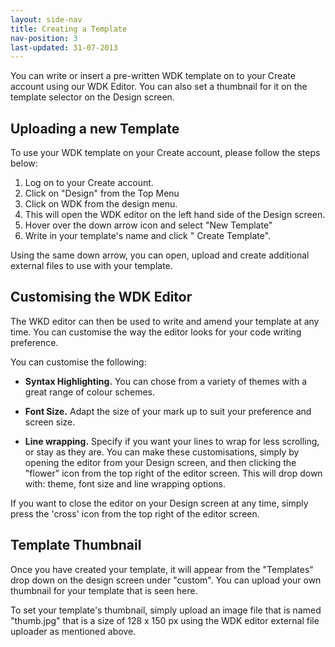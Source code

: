 ```yaml
---
layout: side-nav
title: Creating a Template
nav-position: 3
last-updated: 31-07-2013
---
```



You can write or insert a pre-written WDK template on to your Create account using our WDK Editor. 
You can also set a thumbnail for it on the template selector on the Design screen.

## Uploading a new Template

To use your WDK template on your Create account, please follow the steps below:

1. Log on to your Create account.
2. Click on "Design" from the Top Menu
3. Click on WDK from the design menu.
4. This will open the WDK editor on the left hand side of the Design screen.
5. Hover over the down arrow icon and select "New Template"
6. Write in your template's name and click " Create Template".

Using the same down arrow, you can open, upload and create additional external files to use with your template.

## Customising the WDK Editor

The WKD editor can then be used to write and amend your template at any time. You can customise the way the editor looks for your code writing preference.

You can customise the following:

- **Syntax Highlighting.** You can chose from a variety of themes with a  great range of colour schemes.

- **Font Size.** Adapt the size of your mark up to suit your preference and screen size.

- **Line wrapping.** Specify if you want your lines to wrap for less scrolling, or stay as they are.
You can make these customisations, simply by opening the editor from your Design screen, and then clicking the "flower" icon from the top right of the editor screen. This will drop down with: theme, font size and line wrapping options.

If you want to close the editor on your Design screen at any time, simply press the 'cross' icon from the top right of the editor screen.

## Template Thumbnail

Once you have created your template, it will appear from the "Templates" drop down on the design screen under "custom". You can upload your own thumbnail for your template that is seen here.

To set your template's thumbnail, simply upload an image file that is named "thumb.jpg" that is a size of 128 x 150 px using the WDK editor external file uploader as mentioned above.
